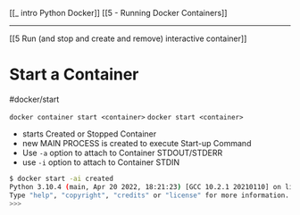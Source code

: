 [[_ intro Python Docker]]
[[5 - Running Docker Containers]]

---
[[5 Run  (and stop and create and remove) interactive container]]

# Start a Container
#docker/start

`docker container start <container>`
`docker start <container>`

- starts Created or Stopped Container
- new MAIN PROCESS is created to execute Start-up Command
- Use `-a` option to attach to Container STDOUT/STDERR
- use `-i` option to attach to Container STDIN
```bash
$ docker start -ai created
Python 3.10.4 (main, Apr 20 2022, 18:21:23) [GCC 10.2.1 20210110] on linux
Type "help", "copyright", "credits" or "license" for more information.
>>> 

```







